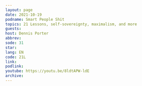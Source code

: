 ```yaml
---
layout: page
date: 2021-10-19
podname: Smart People Shit
topics: 21 Lessons, self-sovereignty, maximalism, and more
guests: 
host: Dennis Porter
abbrev: 
sode: 31
star: 
lang: EN
code: 21L
link: 
podlink: 
youtube: https://youtu.be/8ldtAPW-ldE
archive: 
---
```


